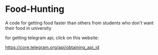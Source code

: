 # Food-Hunting
A code for getting food faster than others from students who don't want their food in university

for getting telegram api, click on this website:

https://core.telegram.org/api/obtaining_api_id
